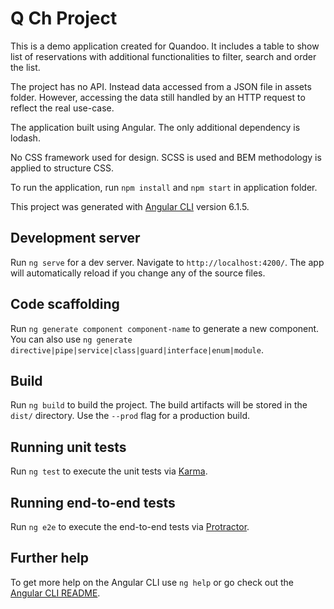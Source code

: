 # Q Ch Project

This is a demo application created for Quandoo. It includes a table to show list of reservations with additional functionalities to filter, search and order the list.

The project has no API. Instead data accessed from a JSON file in assets folder. However, accessing the data still handled by an HTTP request to reflect the real use-case.

The application built using Angular. The only additional dependency is lodash.

No CSS framework used for design. SCSS is used and BEM methodology is applied to structure CSS.

To run the application, run `npm install` and `npm start` in application folder.

This project was generated with [Angular CLI](https://github.com/angular/angular-cli) version 6.1.5.

## Development server

Run `ng serve` for a dev server. Navigate to `http://localhost:4200/`. The app will automatically reload if you change any of the source files.

## Code scaffolding

Run `ng generate component component-name` to generate a new component. You can also use `ng generate directive|pipe|service|class|guard|interface|enum|module`.

## Build

Run `ng build` to build the project. The build artifacts will be stored in the `dist/` directory. Use the `--prod` flag for a production build.

## Running unit tests

Run `ng test` to execute the unit tests via [Karma](https://karma-runner.github.io).

## Running end-to-end tests

Run `ng e2e` to execute the end-to-end tests via [Protractor](http://www.protractortest.org/).

## Further help

To get more help on the Angular CLI use `ng help` or go check out the [Angular CLI README](https://github.com/angular/angular-cli/blob/master/README.md).
